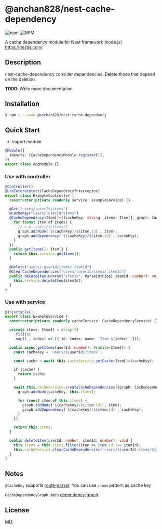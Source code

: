 # @anchan828/nest-cache-dependency

![npm](https://img.shields.io/npm/v/@anchan828/nest-cache-dependency.svg)
![NPM](https://img.shields.io/npm/l/@anchan828/nest-cache-dependency.svg)

A cache dependency module for Nest framework (node.js) https://nestjs.com/

## Description

nest-cache-dependency consider dependencies. Delete those that depend on the deletion.

**TODO**: Write more documentation.

## Installation

```bash
$ npm i --save @anchan828/nest-cache-dependency
```

## Quick Start

- Import module

```ts
@Module({
  imports: [CacheDependencyModule.register()],
})
export class AppModule {}
```

### Use with controller

```ts
@Controller()
@UseInterceptors(CacheDependencyInterceptor)
export class ExampleController {
  constructor(private readonly service: ExampleService) {}

  @Get("users/:userId/items")
  @CacheKey("users/:userId/items")
  @CacheDependency<Item[]>((cacheKey: string, items: Item[], graph: CacheDependencyGraph) => {
    for (const item of items) {
      // e.g. users/1/items/2
      graph.addNode(`${cacheKey}/${item.id}`, item);
      graph.addDependency(`${cacheKey}/${item.id}`, cacheKey);
    }
  })
  public getItems(): Item[] {
    return this.service.getItems();
  }

  @Delete("users/:userId/items/:itemId")
  @ClearCacheDependencies("users/:userId/items/:itemId")
  public deleteItem(@Param("itemId", ParseIntPipe) itemId: number): void {
    this.service.deleteItem(itemId);
  }
}
```

### Use with service

```ts
@Injectable()
export class ExampleService {
  constructor(private readonly cacheService: CacheDependencyService) {}

  private items: Item[] = Array(5)
    .fill(0)
    .map((_, index) => ({ id: index, name: `Item ${index}` }));

  public async getItems(userId: number): Promise<Item[]> {
    const cacheKey = `users/${userId}/items`;

    const cache = await this.cacheService.getCache<Item[]>(cacheKey);

    if (cache) {
      return cache;
    }

    await this.cacheService.createCacheDependencies((graph: CacheDependencyGraph) => {
      graph.addNode(cacheKey, this.items);

      for (const item of this.items) {
        graph.addNode(`${cacheKey}/${item.id}`, item);
        graph.addDependency(`${cacheKey}/${item.id}`, cacheKey);
      }
    });

    return this.items;
  }

  public deleteItem(userId: number, itemId: number): void {
    this.items = this.items.filter(item => item.id !== itemId);
    this.cacheService.clearCacheDependencies(`users/${userId}/items/${itemId}`);
  }
}
```

## Notes

`@CacheKey` supports [route-parser](https://www.npmjs.com/package/route-parser). You can use `:name` pattern as cache key

`CacheDependencyGraph` uses [dependency-graph](https://www.npmjs.com/package/dependency-graph)

## License

[MIT](LICENSE)
